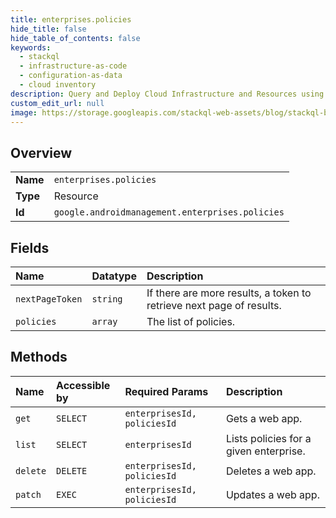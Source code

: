 ```yaml
---
title: enterprises.policies
hide_title: false
hide_table_of_contents: false
keywords:
  - stackql
  - infrastructure-as-code
  - configuration-as-data
  - cloud inventory
description: Query and Deploy Cloud Infrastructure and Resources using SQL
custom_edit_url: null
image: https://storage.googleapis.com/stackql-web-assets/blog/stackql-blog-post-featured-image.png
---
```

  
    

## Overview
<table><tbody>
<tr><td><b>Name</b></td><td><code>enterprises.policies</code></td></tr>
<tr><td><b>Type</b></td><td>Resource</td></tr>
<tr><td><b>Id</b></td><td><code>google.androidmanagement.enterprises.policies</code></td></tr>
</tbody></table>

## Fields
| Name | Datatype | Description |
|:-----|:---------|:------------|
| `nextPageToken` | `string` | If there are more results, a token to retrieve next page of results. |
| `policies` | `array` | The list of policies. |
## Methods
| Name | Accessible by | Required Params | Description |
|:-----|:--------------|:----------------|:------------|
| `get` | `SELECT` | `enterprisesId, policiesId` | Gets a web app. |
| `list` | `SELECT` | `enterprisesId` | Lists policies for a given enterprise. |
| `delete` | `DELETE` | `enterprisesId, policiesId` | Deletes a web app. |
| `patch` | `EXEC` | `enterprisesId, policiesId` | Updates a web app. |
